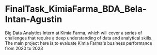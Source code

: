 # FinalTask_KimiaFarma_BDA_Bela-Intan-Agustin
Big Data Analytics Intern at Kimia Farma, which will cover a series of challenges that require a deep understanding of data and analytical skills. The main project here is to evaluate Kimia Farma's business performance from 2020 to 2023
